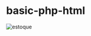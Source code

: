 # basic-php-html #

![estoque](https://github.com/user-attachments/assets/29318480-97e1-4f2f-aaf6-02d4d20b0821)
